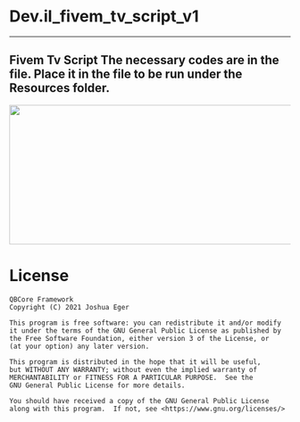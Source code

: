 # Dev.il_fivem_tv_script_v1
---
Fivem Tv Script The necessary codes are in the file. Place it in the file to be run under the Resources folder.
---


<p align="center">
  <img  width="1000" height="250" src="https://i.hizliresim.com/lh5i19a.png">
</p>



# License

    QBCore Framework
    Copyright (C) 2021 Joshua Eger

    This program is free software: you can redistribute it and/or modify
    it under the terms of the GNU General Public License as published by
    the Free Software Foundation, either version 3 of the License, or
    (at your option) any later version.

    This program is distributed in the hope that it will be useful,
    but WITHOUT ANY WARRANTY; without even the implied warranty of
    MERCHANTABILITY or FITNESS FOR A PARTICULAR PURPOSE.  See the
    GNU General Public License for more details.

    You should have received a copy of the GNU General Public License
    along with this program.  If not, see <https://www.gnu.org/licenses/>
